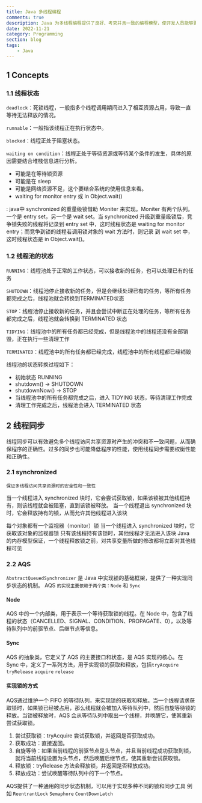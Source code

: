 ```yaml
---
title: Java 多线程编程
comments: true
description: Java 为多线程编程提供了良好、考究并且一致的编程模型，使开发人员能够更加专注于问题的解决，即为所遇到的问题建立合适的模型，而不是绞尽脑汁地考虑如何将其多线程化
date: 2022-11-21
category: Programming
section: blog
tags:
    - Java
---
```


## 1 Concepts

### 1.1 线程状态

`deadlock`：死锁线程，一般指多个线程调用期间进入了相互资源占用，导致一直等待无法释放的情况。

`runnable`：一般指该线程正在执行状态中。

`blocked`：线程正处于阻塞状态。

`waiting on condition`：线程正处于等待资源或等待某个条件的发生，具体的原因需要结合堆栈信息进行分析。

- 可能是在等待锁资源
- 可能是在 sleep
- 可能是网络资源不足，这个要结合系统的使用信息来看。
- waiting for monitor entry 或 in Object.wait()

:    java中 synchronized 的重量级锁借助 Moniter 来实现。Moniter 有两个队列。一个是 entry set，另一个是 wait set。当 synchronized 升级到重量级锁后，竞争锁失败的线程将记录到 entry set 中，这时线程状态是 waiting for monitor entry；而竞争到锁的线程若调用锁对象的 wait 方法时，则记录 到 wait set 中，这时线程状态是 in Object.wait()。

### 1.2 线程池的状态

`RUNNING`：线程池处于正常的工作状态，可以接收新的任务，也可以处理已有的任务

`SHUTDOWN`：线程池停止接收新的任务，但是会继续处理已有的任务，等所有任务都完成之后，线程池就会转换到TERMINATED状态

`STOP`：线程池停止接收新的任务，并且会尝试中断正在处理的任务，等所有任务都完成之后，线程池就会转换到 TERMINATED 状态

`TIDYING`：线程池中的所有任务都已经完成，但是线程池中的线程还没有全部销毁，正在执行一些清理工作

`TERMINATED`：线程池中的所有任务都已经完成，线程池中的所有线程都已经销毁

线程池的状态转换过程如下：

- 初始状态 RUNNING
- shutdown() -> SHUTDOWN
- shutdownNow() -> STOP
- 当线程池中的所有任务都完成之后，进入 TIDYING 状态，等待清理工作完成
- 清理工作完成之后，线程池会进入 TERMINATED 状态

## 2 线程同步

线程同步可以有效避免多个线程访问共享资源时产生的冲突和不一致问题，从而确保程序的正确性。过多的同步也可能降低程序的性能，使用线程同步需要权衡性能和正确性。

### 2.1 synchronized

`保证多线程访问共享资源时的安全性和一致性`

当一个线程进入 synchronized 块时，它会尝试获取锁，如果该锁被其他线程持有，则该线程就会被阻塞，直到该锁被释放。
当一个线程退出 synchronized 块时，它会释放持有的锁，从而允许其他线程进入该块

每个对象都有一个监视器（monitor）锁
当一个线程进入 synchronized 块时，它获取该对象的监视器锁
只有该线程持有该锁时，其他线程才无法进入该块
Java 的内存模型保证，一个线程释放锁之前，对共享变量所做的修改都将立即对其他线程可见

### 2.2 AQS

`AbstractQueuedSynchronizer` 是 Java 中实现锁的基础框架，提供了一种实现同步状态的机制。
AQS `的实现主要依赖于两个类：Node` 和 `Sync`

####  Node

AQS 中的一个内部类，用于表示一个等待获取锁的线程。在 Node 中，包含了线程的状态（CANCELLED、SIGNAL、CONDITION、PROPAGATE、0），以及等待队列中的前驱节点、后继节点等信息。

#### Sync

AQS 的抽象类，它定义了 AQS 的主要接口和状态，是 AQS 实现的核心。在 Sync 中，定义了一系列方法，用于实现锁的获取和释放，包括`tryAcquire` `tryRelease` `acquire` `release`

#### 实现锁的方式

AQS通过维护一个 FIFO 的等待队列，来实现锁的获取和释放。当一个线程请求获取锁时，如果锁已经被占用，那么线程就会被加入等待队列中，然后自旋等待锁的释放。当锁被释放时，AQS 会从等待队列中取出一个线程，并唤醒它，使其重新尝试获取锁。

1. 尝试获取锁：tryAcquire 尝试获取锁，并返回是否获取成功。
2. 获取成功：直接返回。
3. 自旋等待：如果当前线程的前驱节点是头节点，并且当前线程成功获取到锁，就将当前线程设置为头节点，然后唤醒后继节点，使其重新尝试获取锁。
4. 释放锁：tryRelease 方法会释放锁，并返回是否释放成功。
5. 释放成功：尝试唤醒等待队列中的下一个节点。

AQS提供了一种通用的同步状态机制，可以用于实现多种不同的锁和同步工具
例如 `ReentrantLock` `Semaphore` `CountDownLatch`

